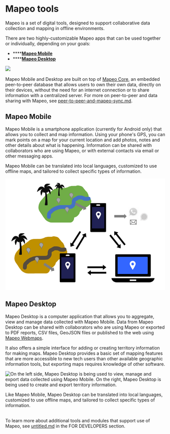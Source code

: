 # Mapeo tools

Mapeo is a set of digital tools, designed to support collaborative data collection and mapping in offline environments.

There are two highly-customizable Mapeo apps that can be used together or individually, depending on your goals:

* ****[**Mapeo Mobile**](tools.md#mapeo-mobile)
* ****[**Mapeo Desktop**](tools.md#mapeo-desktop)

![](../../.gitbook/assets/Md\&Mm\&Mcore)

Mapeo Mobile and Desktop are built on top of [Mapeo Core](peer-to-peer-and-mapeo-sync.md#mapeo-core), an embedded peer-to-peer database that allows users to own their own data, directly on their devices, without the need for an internet connection or to share information with a centralized server. For more on peer-to-peer and data sharing with Mapeo, see [peer-to-peer-and-mapeo-sync.md](peer-to-peer-and-mapeo-sync.md "mention").



## Mapeo Mobile

Mapeo Mobile is a smartphone application (currently for Android only) that allows you to collect and map information. Using your phone's GPS, you can mark points on a map for your current location and add photos, notes and other details about what is happening. Information can be shared with collaborators who are using Mapeo, or with external contacts via email or other messaging apps.

Mapeo Mobile can be translated into local languages, customized to use offline maps, and tailored to collect specific types of information.&#x20;

![](<../../.gitbook/assets/Mm tool visual>)

## Mapeo Desktop

Mapeo Desktop is a computer application that allows you to aggregate, view and manage data collected with Mapeo Mobile. Data from Mapeo Desktop can be shared with collaborators who are using Mapeo or exported to PDF reports, CSV files, GeoJSON files or published to the web using [Mapeo Webmaps](../../reference-guide/mapeo-desktop-1/using-mapeo-desktop-to-manage-mapeo-mobile-data/exporting-and-sharing-externally.md#export-as-web-map).

It also offers a simple interface for adding or creating territory information for making maps. Mapeo Desktop provides a basic set of mapping features that are more accessible to new tech users than other available geographic information tools, but exporting maps requires knowledge of other software.

![On the left side, Mapeo Desktop is being used to view, manage and export data collected using Mapeo Mobile. On the right, Mapeo Desktop is being used to create and export territory information.](../../.gitbook/assets/Md\_usesTerritory.png)

Like Mapeo Mobile, Mapeo Desktop can be translated into local languages, customized to use offline maps, and tailored to collect specific types of information.&#x20;

\
To learn more about additional tools and modules that support use of Mapeo, see [untitled.md](../../for-developers/untitled.md "mention") in the FOR DEVELOPERS section.
